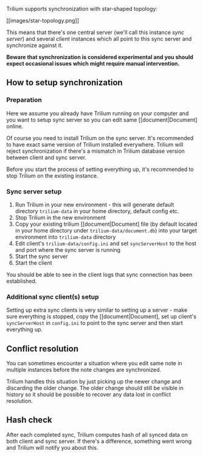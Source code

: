 Trilium supports synchronization with star-shaped topology:

[[images/star-topology.png]]

This means that there's one central server (we'll call this instance _sync server_) and several _client_ instances which all point to this sync server and synchronize against it.

**Beware that synchronization is considered experimental and you should expect occasional issues which might require manual intervention.**

## How to setup synchronization

### Preparation

Here we assume you already have Trilium running on your computer and you want to setup sync server so you can edit same [[document|Document] online.

Of course you need to install Trilium on the sync server. It's recommended to have exact same version of Trilium installed everywhere. Trilium will reject synchronization if there's a mismatch in Trilium database version between client and sync server.

Before you start the process of setting everything up, it's recommended to stop Trilium on the existing instance.

### Sync server setup

1. Run Trilium in your new environment - this will generate default directory ```trilium-data``` in your home directory, default config etc.
2. Stop Trilium in the new environment
3. Copy your existing trilium [[document|Document] file (by default located in your home directory under ```trilium-data/document.db```) into your target environment into ```trilium-data``` directory
4. Edit client's ```trilium-data/config.ini``` and set ```syncServerHost``` to the host and port where the sync server is running
5. Start the sync server
6. Start the client

You should be able to see in the client logs that sync connection has been established.

### Additional sync client(s) setup

Setting up extra sync clients is very similar to setting up a server - make sure everything is stopped, copy the [[document|Document], set up client's ```syncServerHost``` in ```config.ini``` to point to the sync server and then start everything up.

## Conflict resolution

You can sometimes encounter a situation where you edit same note in multiple instances before the note changes are synchronized.

Trilium handles this situation by just picking up the newer change and discarding the older change. The older change should still be visible in history so it should be possible to recover any data lost in conflict resolution.

## Hash check

After each completed sync, Trilium computes hash of all synced data on both client and sync server. If there's a difference, something went wrong and Trilium will notify you about this.